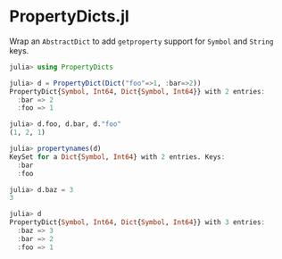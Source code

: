# PropertyDicts.jl

Wrap an `AbstractDict` to add `getproperty` support for `Symbol` and `String` keys.

```julia
julia> using PropertyDicts

julia> d = PropertyDict(Dict("foo"=>1, :bar=>2))
PropertyDict{Symbol, Int64, Dict{Symbol, Int64}} with 2 entries:
  :bar => 2
  :foo => 1

julia> d.foo, d.bar, d."foo"
(1, 2, 1)

julia> propertynames(d)
KeySet for a Dict{Symbol, Int64} with 2 entries. Keys:
  :bar
  :foo

julia> d.baz = 3
3

julia> d
PropertyDict{Symbol, Int64, Dict{Symbol, Int64}} with 3 entries:
  :baz => 3
  :bar => 2
  :foo => 1

```
